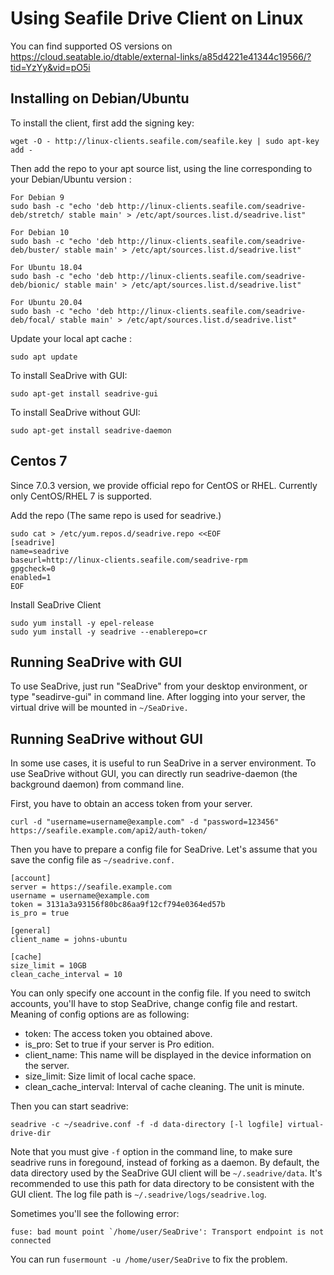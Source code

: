 # Using Seafile Drive Client on Linux

You can find supported OS versions on <https://cloud.seatable.io/dtable/external-links/a85d4221e41344c19566/?tid=YzYy&vid=pO5i>

## Installing on Debian/Ubuntu

To install the client, first add the signing key:

```
wget -O - http://linux-clients.seafile.com/seafile.key | sudo apt-key add -

```

Then add the repo to your apt source list, using the line corresponding to your Debian/Ubuntu version :

```
For Debian 9
sudo bash -c "echo 'deb http://linux-clients.seafile.com/seadrive-deb/stretch/ stable main' > /etc/apt/sources.list.d/seadrive.list"

```

```
For Debian 10
sudo bash -c "echo 'deb http://linux-clients.seafile.com/seadrive-deb/buster/ stable main' > /etc/apt/sources.list.d/seadrive.list"

```

```
For Ubuntu 18.04
sudo bash -c "echo 'deb http://linux-clients.seafile.com/seadrive-deb/bionic/ stable main' > /etc/apt/sources.list.d/seadrive.list"

```

```
For Ubuntu 20.04
sudo bash -c "echo 'deb http://linux-clients.seafile.com/seadrive-deb/focal/ stable main' > /etc/apt/sources.list.d/seadrive.list"

```

Update your local apt cache :

```
sudo apt update

```

To install SeaDrive with GUI:

```
sudo apt-get install seadrive-gui

```

To install SeaDrive without GUI:

```
sudo apt-get install seadrive-daemon

```

## Centos 7

Since 7.0.3 version, we provide official repo for CentOS or RHEL. Currently only CentOS/RHEL 7 is supported.

Add the repo (The same repo is used for seadrive.)

```
sudo cat > /etc/yum.repos.d/seadrive.repo <<EOF
[seadrive]
name=seadrive
baseurl=http://linux-clients.seafile.com/seadrive-rpm
gpgcheck=0
enabled=1
EOF

```

Install SeaDrive Client

```
sudo yum install -y epel-release
sudo yum install -y seadrive --enablerepo=cr

```

## Running SeaDrive with GUI

To use SeaDrive, just run "SeaDrive" from your desktop environment, or type "seadirve-gui" in command line. After logging into your server, the virtual drive will be mounted in `~/SeaDrive.`

## Running SeaDrive without GUI

In some use cases, it is useful to run SeaDrive in a server environment. To use SeaDrive without GUI, you can directly run seadrive-daemon (the background daemon) from command line.

First, you have to obtain an access token from your server.

```
curl -d "username=username@example.com" -d "password=123456" https://seafile.example.com/api2/auth-token/

```

Then you have to prepare a config file for SeaDrive. Let's assume that you save the config file as `~/seadrive.conf.`

```
[account]
server = https://seafile.example.com
username = username@example.com
token = 3131a3a93156f80bc86aa9f12cf794e0364ed57b
is_pro = true

[general]
client_name = johns-ubuntu

[cache]
size_limit = 10GB
clean_cache_interval = 10

```

You can only specify one account in the config file. If you need to switch accounts, you'll have to stop SeaDrive, change config file and restart. Meaning of config options are as following:

* token: The access token you obtained above.
* is_pro: Set to true if your server is Pro edition.
* client_name: This name will be displayed in the device information on the server.
* size_limit: Size limit of local cache space.
* clean_cache_interval: Interval of cache cleaning. The unit is minute.

Then you can start seadrive:

```
seadrive -c ~/seadrive.conf -f -d data-directory [-l logfile] virtual-drive-dir

```

Note that you must give `-f` option in the command line, to make sure seadrive runs in foregound, instead of forking as a daemon. By default, the data directory used by the SeaDrive GUI client will be `~/.seadrive/data`. It's recommended to use this path for data directory to be consistent with the GUI client. The log file path is `~/.seadrive/logs/seadrive.log`.

Sometimes you'll see the following error:

```
fuse: bad mount point `/home/user/SeaDrive': Transport endpoint is not connected

```

You can run `fusermount -u /home/user/SeaDrive` to fix the problem.
